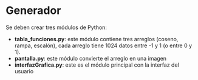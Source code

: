 # Generador

Se deben crear tres módulos de Python:
* **tabla_funciones.py**: este módulo contiene tres arreglos (coseno, rampa, escalón), cada arreglo tiene 1024 datos entre -1 y 1 (o entre 0 y 1).
* **pantalla.py**:        este módulo convierte el arreglo en una imagen
* **interfazGrafica.py**:  este es el módulo principal con la interfaz del usuario
